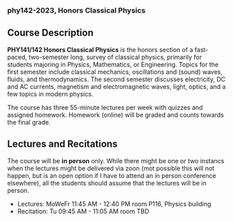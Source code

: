 ### phy142-2023, Honors Classical Physics

## Course Description

**PHY141/142 Honors Classical Physics** is the honors section of a fast-paced, two-semester long, survey of classical physics, primarily for students
majoring in Physics, Mathematics, or Engineering. Topics for the first semester include classical mechanics, oscillations and (sound) waves, fluids, and
thermodynamics. The second semester discusses electricity, DC and AC currents, magnetism and electromagnetic waves, light, optics, and a few topics in
modern physics.

The course has three 55-minute lectures per week with quizzes and assigned homework. Homework (online) will be graded and counts towards the final grade.

## Lectures and Recitations

The course will be **in person** only. While there might be one or two instancs when the lectures might be delivered via zoon (mot possible this will not happen, but is an open option if I have to attend an in person conference elsewhere), all the students should assume that the lectures will be in person.

* Lectures: MoWeFr 11:45 AM - 12:40 PM room P116, Physics building
* Recitation: Tu 09:45 AM  - 11:05 AM room TBD 





